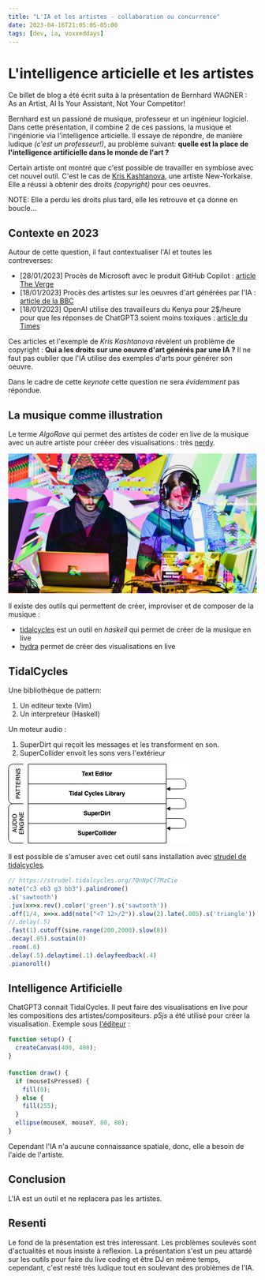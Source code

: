 ```yaml
---
title: "L'IA et les artistes - collaboration ou concurrence"
date: 2023-04-16T21:05:05-05:00
tags: [dev, ia, voxxeddays] 
---
```

# L'intelligence articielle et les artistes
Ce billet de blog a été écrit suita à la présentation de Bernhard WAGNER : As an Artist, AI Is Your Assistant, Not Your Competitor!

Bernhard est un passioné de musique, professeur et un ingénieur logiciel. Dans cette présentation, il combine 2 de ces passions, la musique et l'ingéniorie via l'intelligence articielle. 
Il essaye de répondre, de manière ludique _(c'est un professeur!)_, au problème suivant: **quelle est la place de l'intelligence artificielle dans le monde de l'art ?**

Certain artiste ont montré que c'est possible de travailler en symbiose avec cet nouvel outil.
C'est le cas de [Kris Kashtanova](https://kris.art), une artiste New-Yorkaise. Elle a réussi à obtenir des droits _(copyright)_ pour ces oeuvres. 

NOTE: Elle a perdu les droits plus tard, elle les retrouve et ça donne en boucle...

## Contexte en 2023
Autour de cette question, il faut contextualiser l'AI et toutes les contreverses:

* [28/01/2023] Procès de Microsoft avec le produit GitHub Copilot : [article The Verge](https://www.theverge.com/2023/1/28/23575919/microsoft-openai-github-dismiss-copilot-ai-copyright-lawsuit)
* [18/01/2023] Procès des artistes sur les oeuvres d'art générées par l'IA : [article de la BBC](https://www.bbc.com/news/technology-64285227)
* [18/01/2023] OpenAI utilise des travailleurs du Kenya pour 2$/heure pour que les réponses de ChatGPT3 soient moins toxiques : [article du Times](https://time.com/6247678/openai-chatgpt-kenya-workers/)

Ces articles et l'exemple de _Kris Kashtanova_ révèlent un problème de copyright : **Qui a les droits sur une oeuvre d'art générés par une IA ?**
Il ne faut pas oublier que l'IA utilise des exemples d'arts pour générer son oeuvre.

Dans le cadre de cette _keynote_ cette question ne sera _évidemment_ pas répondue.

## La musique comme illustration

Le terme *AlgoRave* qui permet des artistes de coder en live de la musique avec un autre artiste pour crééer des visualisations : très [nerdy](https://www.thetimes.co.uk/article/algorave-the-nerdiest-clubbing-trend-of-them-all-h7hghst67).

![AlgoRave](../post/voxxed2023/ia/algo_rave.jpg)

Il existe des outils qui permettent de créer, improviser et de composer de la musique : 

* [tidalcycles](https://tidalcycles.org/) est un outil en _haskell_ qui permet de créer de la musique en live
* [hydra](https://github.com/ojack/hydra-sync) permet de créer des visualisations en live

## TidalCycles

Une bibliothèque de pattern:

1. Un editeur texte (Vim)
2. Un interpreteur (Haskell)

Un moteur audio :

1. SuperDirt qui reçoit les messages et les transforment en son.
2. SuperCollider envoit les sons vers l'extérieur

![tilda component](../post/voxxed2023/ia/tidal_components.png)

Il est possible de s'amuser avec cet outil sans installation avec [strudel de tidalcycles](https://strudel.tidalcycles.org/).

```js
// https://strudel.tidalcycles.org/?OnNpCf7MzCie
note("c3 eb3 g3 bb3").palindrome()
.s('sawtooth')
.jux(x=>x.rev().color('green').s('sawtooth'))
.off(1/4, x=>x.add(note("<7 12>/2")).slow(2).late(.005).s('triangle'))
//.delay(.5)
.fast(1).cutoff(sine.range(200,2000).slow(8))
.decay(.05).sustain(0)
.room(.6)
.delay(.5).delaytime(.1).delayfeedback(.4)
.pianoroll()
```

## Intelligence Artificielle
ChatGPT3 connait TidalCycles. Il peut faire des visualisations en live pour les compositions des artistes/compositeurs.
_p5js_ a été utilisé pour créer la visualisation.
Exemple sous [l'éditeur](https://editor.p5js.org/) :
```js
function setup() {
  createCanvas(400, 400);
}

function draw() {
  if (mouseIsPressed) {
    fill(0);
  } else {
    fill(255);
  }
  ellipse(mouseX, mouseY, 80, 80);
}
```

Cependant l'IA n'a aucune connaissance spatiale, donc, elle a besoin de l'aide de l'artiste.

## Conclusion 
L'IA est un outil et ne replacera pas les artistes.

## Resenti
Le fond de la présentation est très interessant. Les problèmes soulevés sont d'actualités et nous insiste à reflexion. La présentation s'est un peu attardé sur les outils pour faire du live coding et être DJ en même temps, cependant, c'est resté très ludique tout en soulevant des problèmes de l'IA.

